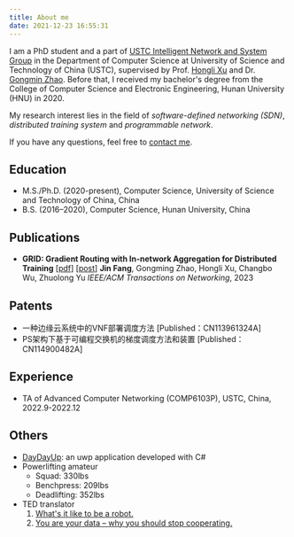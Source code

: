 ```yaml
---
title: About me
date: 2021-12-23 16:55:31
---
```


I am a PhD student and a part of [USTC Intelligent Network and System Group](https://int-ustc.github.io/index.html) in the Department of Computer Science at University of Science and Technology of China (USTC), supervised by Prof. [Hongli Xu](http://staff.ustc.edu.cn/~xuhongli/) and Dr. [Gongmin Zhao](https://gmzhao-ustc.github.io/). Before that, I received my bachelor's degree from the College of Computer Science and Electronic Engineering, Hunan University (HNU) in 2020.

My research interest lies in the field of *software-defined networking (SDN)*, *distributed training system* and *programmable network*.

If you have any questions, feel free to <a href="mailto:Fangjin98@outlook.com">contact me</a>.

## Education

- M.S./Ph.D. (2020-present), Computer Science, University of Science and Technology of China, China
- B.S. (2016–2020), Computer Science, Hunan University, China

## Publications

- **GRID: Gradient Routing with In-network Aggregation for Distributed Training** [[pdf](../pdf/GRID.pdf)] [[post](/2023/02/10/GradientRouting/)]
  **Jin Fang**, Gongming Zhao, Hongli Xu, Changbo Wu, Zhuolong Yu
  *IEEE/ACM Transactions on Networking*, 2023

## Patents

- 一种边缘云系统中的VNF部署调度方法 [Published：CN113961324A]
- PS架构下基于可编程交换机的梯度调度方法和装置 [Published：CN114900482A]

## Experience

- TA of Advanced Computer Networking (COMP6103P), USTC, China, 2022.9-2022.12

## Others

- [DayDayUp](https://github.com/Fangjin98/DayDayUp): an uwp application developed with C#
- Powerlifting amateur
  - Squad: 330lbs
  - Benchpress: 209lbs
  - Deadlifting: 352lbs
- TED translator
  1. [What's it like to be a robot.](https://www.ted.com/talks/leila_takayama_what_s_it_like_to_be_a_robot#t-2616)
  2. [You are your data – why you should stop cooperating.](https://www.youtube.com/watch?v=uG7kmUomXog)
